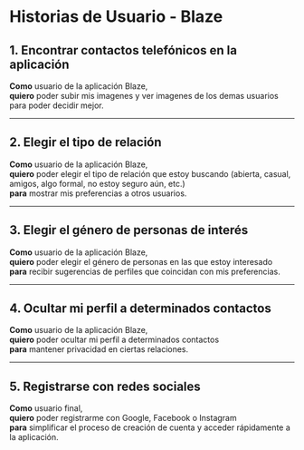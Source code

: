 
# Historias de Usuario - Blaze

## 1. Encontrar contactos telefónicos en la aplicación
**Como** usuario de la aplicación Blaze,  
**quiero** poder subir mis imagenes y ver imagenes de los demas usuarios para poder decidir mejor.

---

## 2. Elegir el tipo de relación
**Como** usuario de la aplicación Blaze,  
**quiero** poder elegir el tipo de relación que estoy buscando (abierta, casual, amigos, algo formal, no estoy seguro aún, etc.)  
**para** mostrar mis preferencias a otros usuarios.

---

## 3. Elegir el género de personas de interés
**Como** usuario de la aplicación Blaze,  
**quiero** poder elegir el género de personas en las que estoy interesado  
**para** recibir sugerencias de perfiles que coincidan con mis preferencias.

---


## 4. Ocultar mi perfil a determinados contactos
**Como** usuario de la aplicación Blaze,  
**quiero** poder ocultar mi perfil a determinados contactos  
**para** mantener privacidad en ciertas relaciones.

---

## 5. Registrarse con redes sociales
**Como** usuario final,  
**quiero** poder registrarme con Google, Facebook o Instagram  
**para** simplificar el proceso de creación de cuenta y acceder rápidamente a la aplicación.
